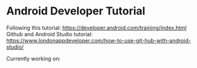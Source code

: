 # Android Developer Tutorial

Following this tutorial: https://developer.android.com/training/index.html  
Github and Android Studio tutorial: https://www.londonappdeveloper.com/how-to-use-git-hub-with-android-studio/


Currently working on:
